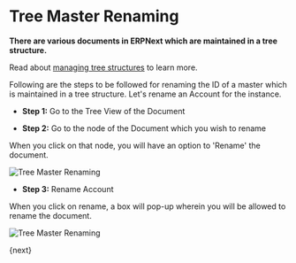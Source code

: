 <!-- add-breadcrumbs -->
# Tree Master Renaming

**There are various documents in ERPNext which are maintained in a tree structure.**

Read about [managing tree structures](/docs/v12/user/manual/en/setting-up/articles/managing-tree-structure-masters.html) to learn more.

Following are the steps to be followed for renaming the ID of a master which is maintained in a tree structure. Let's rename an Account for the instance.

* **Step 1:** Go to the Tree View of the Document

* **Step 2:** Go to the node of the Document which you wish to rename

 When you click on that node, you will have an option to 'Rename' the document.

 ![Tree Master Renaming](/docs/v12/assets/img/using-erpnext/using-tree-renaming-1.png)

* **Step 3:** Rename Account

 When you click on rename, a box will pop-up wherein you will be allowed to rename the document.

 ![Tree Master Renaming](/docs/v12/assets/img/using-erpnext/using-tree-renaming-2.gif)

{next}

<!-- markdown -->
